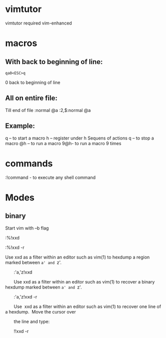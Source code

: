 # vimtutor
vimtutor
required vim-enhanced
# macros
## With back to beginning of line: 
```
qa0<ESC>q
```
0 back to beginning of line 
## All on entire file: 
Till end of file 
:normal @a 
:2,$:normal @a 
## Example: 
q – to start a macro 
h – register under h 
Sequens of actions 
q – to stop a macro 
@h – to run a macro 
9@h- to run a macro 9 times 
# commands
:!command - to execute any shell command
# Modes
## binary
Start vim with –b flag 

:%!xxd 

:%!xxd -r 

Use xxd as a filter within an editor such as vim(1) to hexdump a region marked between `a' and `z'. 

       :'a,'z!xxd 

       Use xxd as a filter within an editor such as vim(1) to recover a binary hexdump marked between `a' and `z'. 

       :'a,'z!xxd -r 

       Use  xxd as a filter within an editor such as vim(1) to recover one line of a hexdump.  Move the cursor over 

       the line and type: 

       !!xxd -r
